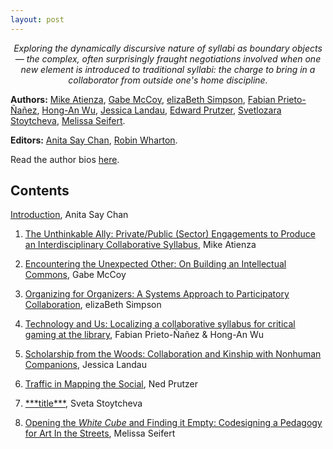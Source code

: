 ```yaml
---
layout: post
---
```


<p style="font-style: italic; text-align: center;">Exploring the dynamically discursive nature of syllabi as boundary objects — the complex, often surprisingly fraught negotiations involved when one new element is introduced to traditional syllabi: the charge to bring in a collaborator from outside one's home discipline.</p>

**Authors:** [Mike Atienza](authors.html#atienza), [Gabe McCoy](authors.html#mccoy), [elizaBeth Simpson](authors.html#simpson), [Fabian Prieto-Ñañez](authors.html#prieto), [Hong-An Wu](authors.html#wu), [Jessica Landau](authors.html#landau), [Edward Prutzer](authors.html#prutzer), [Svetlozara Stoytcheva](authors.html#stoytcheva), [Melissa Seifert](authors.html#seifert).

**Editors:** [Anita Say Chan](authors.html#chan), [Robin Wharton](authors.html#wharton).

Read the author bios [here](authors.html).

## Contents

[Introduction](introduction), Anita Say Chan

1. [The Unthinkable Ally: Private/Public (Sector) Engagements to Produce an Interdisciplinary Collaborative Syllabus](atienza), Mike Atienza

2. [Encountering the Unexpected Other: On Building an Intellectual Commons](mccoy), Gabe McCoy

3. [Organizing for Organizers: A Systems Approach to Participatory Collaboration](simpson), elizaBeth Simpson

4. [Technology and Us: Localizing a collaborative syllabus for critical gaming at the library](FabianAnn), Fabian Prieto-Ñañez & Hong-An Wu

5. [Scholarship from the Woods: Collaboration and Kinship with Nonhuman Companions](landau), Jessica Landau

6. [Traffic in Mapping the Social](prutzer), Ned Prutzer

7. [\*\*\*title\*\*\*](stoytcheva), Sveta Stoytcheva

8. [Opening the *White Cube* and Finding it Empty: Codesigning a Pedagogy for Art In the Streets](seifert), Melissa Seifert
